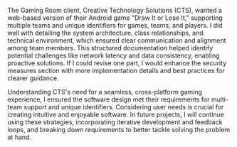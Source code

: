 The Gaming Room client, Creative Technology Solutions (CTS), wanted a web-based version of their Android game "Draw It or Lose It," supporting multiple teams and unique identifiers for games, teams, and players. I did well with detailing the system architecture, class relationships, and technical environment, which ensured clear communication and alignment among team members. This structured documentation helped identify potential challenges like network latency and data consistency, enabling proactive solutions. If I could revise one part, I would enhance the security measures section with more implementation details and best practices for clearer guidance.

Understanding CTS's need for a seamless, cross-platform gaming experience, I ensured the software design met their requirements for multi-team support and unique identifiers. Considering user needs is crucial for creating intuitive and enjoyable software. In future projects, I will continue using these strategies, incorporating iterative development and feedback loops, and breaking down requirements to better tackle solving the problem at hand.
